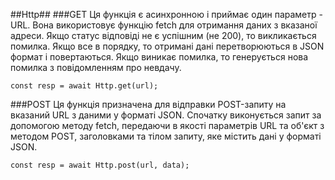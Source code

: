 ##Http##
###GET
Ця функція є асинхронною і приймає один параметр - URL. Вона використовує функцію fetch для отримання даних з вказаної адреси. Якщо статус відповіді не є успішним (не 200), то викликається помилка. Якщо все в порядку, то отримані дані перетворюються в JSON формат і повертаються. Якщо виникає помилка, то генерується нова помилка з повідомленням про невдачу.
```
const resp = await Http.get(url);
```
###POST
Ця функція призначена для відправки POST-запиту на вказаний URL з даними у форматі JSON.
Спочатку виконується запит за допомогою методу fetch, передаючи в якості параметрів URL та об'єкт з методом POST, заголовками та тілом запиту, яке містить дані у форматі JSON.
```
const resp = await Http.post(url, data);
```

